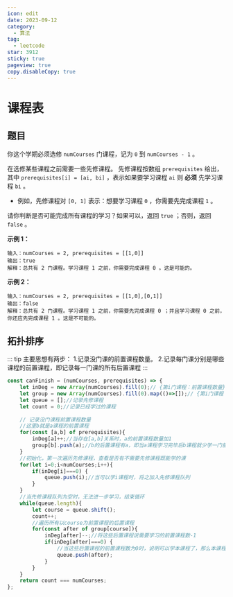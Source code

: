 ```yaml
---
icon: edit
date: 2023-09-12
category:
  - 算法
tag:
  - leetcode
star: 3912
sticky: true
pageview: true
copy.disableCopy: true
---
```


# 课程表

## 题目

你这个学期必须选修 `numCourses` 门课程，记为 `0` 到 `numCourses - 1` 。

在选修某些课程之前需要一些先修课程。 先修课程按数组 `prerequisites` 给出，其中 `prerequisites[i] = [ai, bi]` ，表示如果要学习课程 `ai` 则 **必须** 先学习课程 `bi` 。

- 例如，先修课程对 `[0, 1]` 表示：想要学习课程 `0` ，你需要先完成课程 `1` 。

请你判断是否可能完成所有课程的学习？如果可以，返回 `true` ；否则，返回 `false` 。

**示例 1：**

```
输入：numCourses = 2, prerequisites = [[1,0]]
输出：true
解释：总共有 2 门课程。学习课程 1 之前，你需要完成课程 0 。这是可能的。
```

**示例 2：**

```
输入：numCourses = 2, prerequisites = [[1,0],[0,1]]
输出：false
解释：总共有 2 门课程。学习课程 1 之前，你需要先完成课程 0 ；并且学习课程 0 之前，你还应先完成课程 1 。这是不可能的。
```

## 拓扑排序

::: tip
主要思想有两步：
    1.记录没门课的前置课程数量。
    2.记录每门课分别是哪些课程的前置课程，即记录每一门课的所有后置课程
::: 
```js
const canFinish = (numCourses, prerequisites) => {
    let inDeg = new Array(numCourses).fill(0);// {第i门课程：前置课程数量}
    let group = new Array(numCourses).fill(0).map(()=>[]);// {第i门课程：[后置课程...]}
    let queue = [];//记录先修课程
    let count = 0;//记录已经学过的课程
    
    // 记录没门课程前置课程数量
    //这里b就是a课程的前置课程
    for(const [a,b] of prerequisites){
        inDeg[a]++;//当存在[a,b]关系时，a的前置课程数量加1
        group[b].push(a);//b的后置课程有a，即当a课程学习完毕后b课程就少学一门前置课程
    }
    //初始化，第一次遍历先修课程，查看是否有不需要先修课程既能学的课
    for(let i=0;i<numCourses;i++){
        if(inDeg[i]===0) {
            queue.push(i);//当可以学i课程时，将之加入先修课程队列
        }
    }
    //当先修课程队列为空时，无法进一步学习，结束循环
    while(queue.length){
        let course = queue.shift();
        count++;
        //遍历所有以course为前置课程的后置课程
        for(const after of group[course]){
            inDeg[after]--;//将这些后置课程说需要学习的前置课程数-1
            if(inDeg[after]===0) {
                //当这些后置课程的前置课程数为0时，说明可以学本课程了，那么本课程学完以后又将作为新的前置课程。
                queue.push(after);
            }
        }
    }
    return count === numCourses;
};
```

